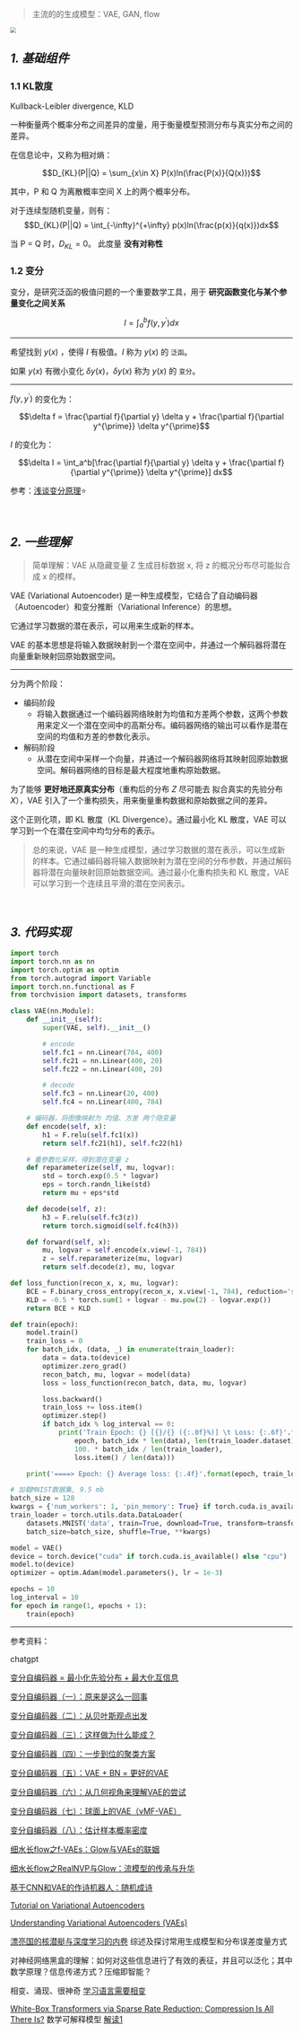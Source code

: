 

> 主流的的生成模型：VAE, GAN, flow

<img src="https://img-1301102143.cos.ap-beijing.myqcloud.com/20230822004226.png" style="zoom:60%">

## _1. 基础组件_

### 1.1 KL散度

Kullback-Leibler divergence, KLD

一种衡量两个概率分布之间差异的度量，用于衡量模型预测分布与真实分布之间的差异。

在信息论中，又称为相对熵：

$$D_{KL}(P||Q) = \sum_{x\in X} P(x)ln(\frac{P(x)}{Q(x)})$$

其中，P 和 Q 为离散概率空间 X 上的两个概率分布。


对于连续型随机变量，则有：$$D_{KL}(P||Q) = \int_{-\infty}^{+\infty} p(x)ln(\frac{p(x)}{q(x)})dx$$

当 P = Q 时，$D_{KL} = 0$。 此度量 **没有对称性**


### 1.2 变分

变分，是研究泛函的极值问题的一个重要数学工具，用于 **研究函数变化与某个参量变化之间关系**

$$I = \int_a^b f(y, y^{\prime})dx$$

---------

希望找到 $y(x)$ ，使得 $I$ 有极值。$I$ 称为 $y(x)$ 的 `泛函`。

如果 $y(x)$ 有微小变化 $\delta y(x)$，$\delta y(x)$ 称为 $y(x)$ 的 `变分`。


------------

$f(y, y^{\prime})$ 的变化为：

$$\delta f = \frac{\partial f}{\partial y} \delta y + \frac{\partial f}{\partial y^{\prime}} \delta y^{\prime}$$


$I$ 的变化为：

$$\delta I = \int_a^b[\frac{\partial f}{\partial y} \delta y + \frac{\partial f}{\partial y^{\prime}} \delta y^{\prime}] dx$$

参考：[浅谈变分原理](https://zhuanlan.zhihu.com/p/139018146)⭐


</br>

## _2. 一些理解_

>简单理解：VAE 从隐藏变量 Z 生成目标数据 x, 将 z 的概况分布尽可能拟合成 x 的模样。

VAE (Variational Autoencoder) 是一种生成模型，它结合了自动编码器（Autoencoder）和变分推断（Variational Inference）的思想。

它通过学习数据的潜在表示，可以用来生成新的样本。

VAE 的基本思想是将输入数据映射到一个潜在空间中，并通过一个解码器将潜在向量重新映射回原始数据空间。

-------------

分为两个阶段：
- 编码阶段
  - 将输入数据通过一个编码器网络映射为均值和方差两个参数，这两个参数用来定义一个潜在空间中的高斯分布。编码器网络的输出可以看作是潜在空间的均值和方差的参数化表示。
- 解码阶段
  - 从潜在空间中采样一个向量，并通过一个解码器网络将其映射回原始数据空间。解码器网络的目标是最大程度地重构原始数据。

为了能够 **更好地还原真实分布**（重构后的分布 $Z$ 尽可能去 拟合真实的先验分布 $X$），VAE 引入了一个重构损失，用来衡量重构数据和原始数据之间的差异。

这个正则化项，即 KL 散度（KL Divergence）。通过最小化 KL 散度，VAE 可以学习到一个在潜在空间中均匀分布的表示。

> 总的来说，VAE 是一种生成模型，通过学习数据的潜在表示，可以生成新的样本。它通过编码器将输入数据映射为潜在空间的分布参数，并通过解码器将潜在向量映射回原始数据空间。通过最小化重构损失和 KL 散度，VAE 可以学习到一个连续且平滑的潜在空间表示。


</br>

## _3. 代码实现_


```python
import torch
import torch.nn as nn
import torch.optim as optim
from torch.autograd import Variable
import torch.nn.functional as F
from torchvision import datasets, transforms

class VAE(nn.Module):
    def __init__(self):
        super(VAE, self).__init__()

        # encode
        self.fc1 = nn.Linear(784, 400)
        self.fc21 = nn.Linear(400, 20)
        self.fc22 = nn.Linear(400, 20)

        # decode
        self.fc3 = nn.Linear(20, 400)
        self.fc4 = nn.Linear(400, 784)

    # 编码器，将图像映射为 均值、方差 两个隐变量
    def encode(self, x):
        h1 = F.relu(self.fc1(x))
        return self.fc21(h1), self.fc22(h1)

    # 重参数化采样，得到潜在变量 z
    def reparameterize(self, mu, logvar):
        std = torch.exp(0.5 * logvar)
        eps = torch.randn_like(std)
        return mu + eps*std

    def decode(self, z):
        h3 = F.relu(self.fc3(z))
        return torch.sigmoid(self.fc4(h3))

    def forward(self, x):
        mu, logvar = self.encode(x.view(-1, 784))
        z = self.reparameterize(mu, logvar)
        return self.decode(z), mu, logvar
```

```python
def loss_function(recon_x, x, mu, logvar):
    BCE = F.binary_cross_entropy(recon_x, x.view(-1, 784), reduction='sum')
    KLD = -0.5 * torch.sum(1 + logvar - mu.pow(2) - logvar.exp())
    return BCE + KLD

def train(epoch):
    model.train()
    train_loss = 0
    for batch_idx, (data, _) in enumerate(train_loader):
        data = data.to(device)
        optimizer.zero_grad()
        recon_batch, mu, logvar = model(data)
        loss = loss_function(recon_batch, data, mu, logvar)

        loss.backward()
        train_loss += loss.item()
        optimizer.step()
        if batch_idx % log_interval == 0:
            print('Train Epoch: {} [{}/{} ({:.0f}%)] \t Loss: {:.6f}'.format(
                epoch, batch_idx * len(data), len(train_loader.dataset),
                100. * batch_idx / len(train_loader),
                loss.item() / len(data)))

    print('====> Epoch: {} Average loss: {:.4f}'.format(epoch, train_loss / len(train_loader.dataset)))

# 加载MNIST数据集, 9.5 mb
batch_size = 128
kwargs = {'num_workers': 1, 'pin_memory': True} if torch.cuda.is_available() else {}
train_loader = torch.utils.data.DataLoader(
    datasets.MNIST('data', train=True, download=True, transform=transforms.ToTensor()),
    batch_size=batch_size, shuffle=True, **kwargs)

model = VAE()
device = torch.device("cuda" if torch.cuda.is_available() else "cpu")
model.to(device)
optimizer = optim.Adam(model.parameters(), lr = 1e-3)

epochs = 10
log_interval = 10
for epoch in range(1, epochs + 1):
    train(epoch)
```







-------------

参考资料：

chatgpt

[变分自编码器 = 最小化先验分布 + 最大化互信息](https://spaces.ac.cn/archives/6088)

[变分自编码器（一）：原来是这么一回事](https://spaces.ac.cn/archives/5253)

[变分自编码器（二）：从贝叶斯观点出发](https://spaces.ac.cn/archives/5343)

[变分自编码器（三）：这样做为什么能成？](https://spaces.ac.cn/archives/5383)

[变分自编码器（四）：一步到位的聚类方案](https://spaces.ac.cn/archives/5887)

[变分自编码器（五）：VAE + BN = 更好的VAE](https://spaces.ac.cn/archives/7381)

[变分自编码器（六）：从几何视角来理解VAE的尝试](https://spaces.ac.cn/archives/7725)

[变分自编码器（七）：球面上的VAE（vMF-VAE）](https://spaces.ac.cn/archives/8404)

[变分自编码器（八）：估计样本概率密度](https://spaces.ac.cn/archives/8791)

[细水长flow之f-VAEs：Glow与VAEs的联姻](https://spaces.ac.cn/archives/5977)

[细水长flow之RealNVP与Glow：流模型的传承与升华](https://spaces.ac.cn/archives/5807)

[基于CNN和VAE的作诗机器人：随机成诗](https://spaces.ac.cn/archives/5332)

[Tutorial on Variational Autoencoders](https://arxiv.org/abs/1606.05908)

[Understanding Variational Autoencoders (VAEs)](https://towardsdatascience.com/understanding-variational-autoencoders-vaes-f70510919f73)

[漂亮国的核潜艇与深度学习的内卷](https://mp.weixin.qq.com/s/NvwaR_dzQZnE85W1YtVWiA) 综述及探讨常用生成模型和分布误差度量方式

对神经网络黑盒的理解：如何对这些信息进行了有效的表征，并且可以泛化；其中数学原理？信息传递方式？压缩即智能？

相变、涌现、很神奇 [学习语言需要相变](https://mp.weixin.qq.com/s/x2mkY3qCJssZ2WJmD0MB_A)

[White-Box Transformers via Sparse Rate Reduction: Compression Is All There Is?](https://arxiv.org/abs/2311.13110) 数学可解释模型 [解读1](https://zhuanlan.zhihu.com/p/661471603)
